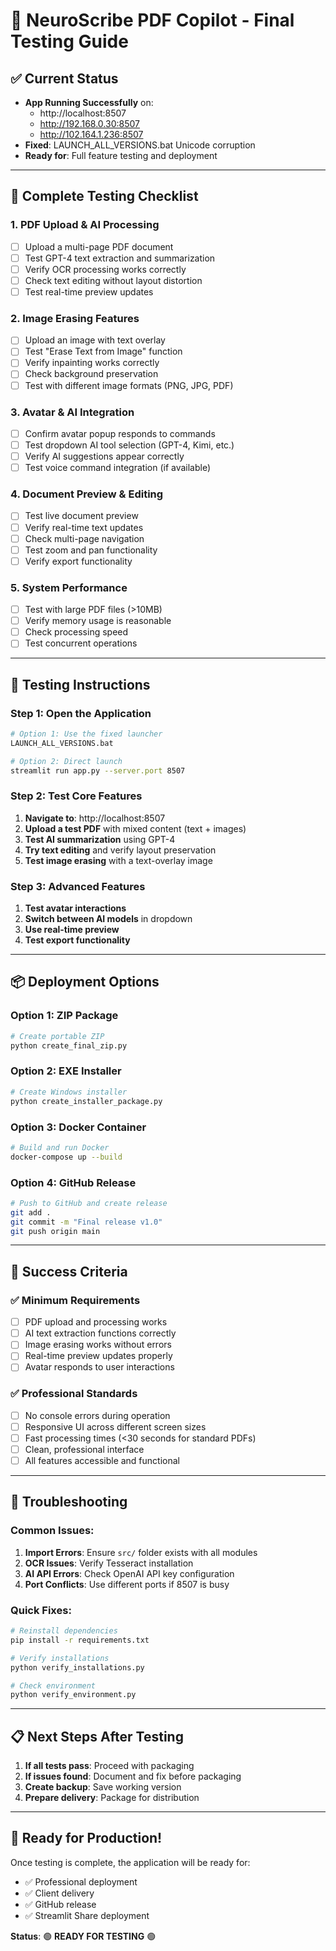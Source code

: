 # 🧠 NeuroScribe PDF Copilot - Final Testing Guide

## ✅ Current Status
- **App Running Successfully** on:
  - http://localhost:8507
  - http://192.168.0.30:8507  
  - http://102.164.1.236:8507
- **Fixed**: LAUNCH_ALL_VERSIONS.bat Unicode corruption
- **Ready for**: Full feature testing and deployment

---

## 🧪 Complete Testing Checklist

### 1. **PDF Upload & AI Processing**
- [ ] Upload a multi-page PDF document
- [ ] Test GPT-4 text extraction and summarization
- [ ] Verify OCR processing works correctly
- [ ] Check text editing without layout distortion
- [ ] Test real-time preview updates

### 2. **Image Erasing Features**
- [ ] Upload an image with text overlay
- [ ] Test "Erase Text from Image" function
- [ ] Verify inpainting works correctly
- [ ] Check background preservation
- [ ] Test with different image formats (PNG, JPG, PDF)

### 3. **Avatar & AI Integration**
- [ ] Confirm avatar popup responds to commands
- [ ] Test dropdown AI tool selection (GPT-4, Kimi, etc.)
- [ ] Verify AI suggestions appear correctly
- [ ] Test voice command integration (if available)

### 4. **Document Preview & Editing**
- [ ] Test live document preview
- [ ] Verify real-time text updates
- [ ] Check multi-page navigation
- [ ] Test zoom and pan functionality
- [ ] Verify export functionality

### 5. **System Performance**
- [ ] Test with large PDF files (>10MB)
- [ ] Verify memory usage is reasonable
- [ ] Check processing speed
- [ ] Test concurrent operations

---

## 🚀 Testing Instructions

### Step 1: Open the Application
```bash
# Option 1: Use the fixed launcher
LAUNCH_ALL_VERSIONS.bat

# Option 2: Direct launch
streamlit run app.py --server.port 8507
```

### Step 2: Test Core Features
1. **Navigate to**: http://localhost:8507
2. **Upload a test PDF** with mixed content (text + images)
3. **Test AI summarization** using GPT-4
4. **Try text editing** and verify layout preservation
5. **Test image erasing** with a text-overlay image

### Step 3: Advanced Features
1. **Test avatar interactions**
2. **Switch between AI models** in dropdown
3. **Use real-time preview**
4. **Test export functionality**

---

## 📦 Deployment Options

### Option 1: ZIP Package
```bash
# Create portable ZIP
python create_final_zip.py
```

### Option 2: EXE Installer
```bash
# Create Windows installer
python create_installer_package.py
```

### Option 3: Docker Container
```bash
# Build and run Docker
docker-compose up --build
```

### Option 4: GitHub Release
```bash
# Push to GitHub and create release
git add .
git commit -m "Final release v1.0"
git push origin main
```

---

## 🎯 Success Criteria

### ✅ Minimum Requirements
- [ ] PDF upload and processing works
- [ ] AI text extraction functions correctly
- [ ] Image erasing works without errors
- [ ] Real-time preview updates properly
- [ ] Avatar responds to user interactions

### ✅ Professional Standards
- [ ] No console errors during operation
- [ ] Responsive UI across different screen sizes
- [ ] Fast processing times (<30 seconds for standard PDFs)
- [ ] Clean, professional interface
- [ ] All features accessible and functional

---

## 🔧 Troubleshooting

### Common Issues:
1. **Import Errors**: Ensure `src/` folder exists with all modules
2. **OCR Issues**: Verify Tesseract installation
3. **AI API Errors**: Check OpenAI API key configuration
4. **Port Conflicts**: Use different ports if 8507 is busy

### Quick Fixes:
```bash
# Reinstall dependencies
pip install -r requirements.txt

# Verify installations
python verify_installations.py

# Check environment
python verify_environment.py
```

---

## 📋 Next Steps After Testing

1. **If all tests pass**: Proceed with packaging
2. **If issues found**: Document and fix before packaging
3. **Create backup**: Save working version
4. **Prepare delivery**: Package for distribution

---

## 🎉 Ready for Production!

Once testing is complete, the application will be ready for:
- ✅ Professional deployment
- ✅ Client delivery
- ✅ GitHub release
- ✅ Streamlit Share deployment

**Status**: 🟢 **READY FOR TESTING** 🟢 